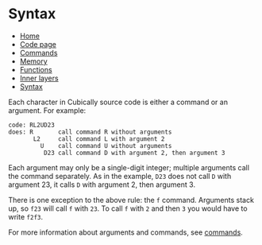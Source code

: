 # Syntax

 - [Home](index.html)
 - [Code page](https://cubically.github.io/docs/codepage)
 - [Commands](commands.html)
 - [Memory](memory.html)
 - [Functions](functions.html)
 - [Inner layers](layers.html)
 - [Syntax](syntax.html)

Each character in Cubically source code is either a command or an argument. For example:

    code: RL2UD23
    does: R       call command R without arguments
           L2     call command L with argument 2
             U    call command U without arguments
              D23 call command D with argument 2, then argument 3

Each argument may only be a single-digit integer; multiple arguments call the command separately. As in the example, `D23` does not call `D` with argument 23, it calls `D` with argument 2, then argument 3.

There is one exception to the above rule: the `f` command. Arguments stack up, so `f23` will call `f` with `23`. To call `f` with `2` and then `3` you would have to write `f2f3`.

For more information about arguments and commands, see [commands](commands.html).
